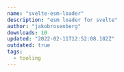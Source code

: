 ```yaml
---
name: "svelte-esm-loader"
description: "esm loader for svelte"
author: "jakobrosenberg"
downloads: 10
updated: "2022-02-11T12:52:08.182Z"
outdated: true
tags: 
  - tooling
---
```

